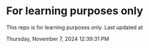 # For learning purposes only
This repo is for learning purposes only.
Last updated at

Thursday, November 7, 2024 12:39:31 PM

